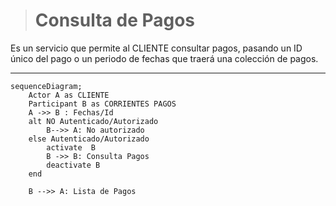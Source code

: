 
> # Consulta de Pagos
Es un servicio que permite al CLIENTE consultar pagos, pasando un ID único del pago o un periodo de fechas que traerá una colección de pagos. 

***


```mermaid
sequenceDiagram;
    Actor A as CLIENTE
    Participant B as CORRIENTES PAGOS 
    A ->> B : Fechas/Id
    alt NO Autenticado/Autorizado
        B-->> A: No autorizado
    else Autenticado/Autorizado
        activate  B
        B ->> B: Consulta Pagos
        deactivate B
    end
    
    B -->> A: Lista de Pagos
```



